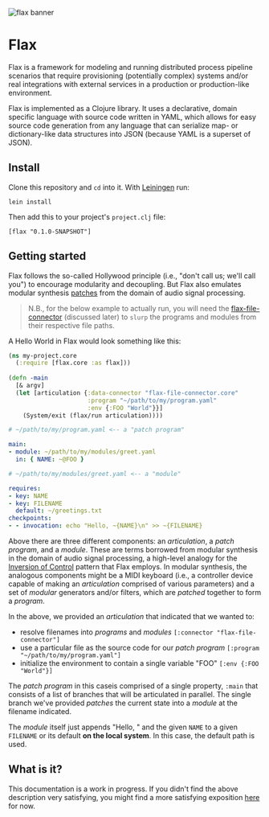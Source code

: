 ![flax banner](https://theveganecofibrecast.files.wordpress.com/2012/04/flax_spindle.jpg)

# __Flax__ #

Flax is a framework for modeling and running distributed process pipeline scenarios that
require provisioning (potentially complex) systems and/or real integrations with external services in a production
or production-like environment.

Flax is implemented as a Clojure library. It uses a declarative, domain specific language with source code written
in YAML, which allows for easy source code generation from any
language that can serialize map- or dictionary-like data structures into JSON (because YAML is a superset of JSON).

## Install
Clone this repository and `cd` into it.
With [Leiningen](http://leiningen.org) run:

    lein install

Then add this to your project's `project.clj` file:

    [flax "0.1.0-SNAPSHOT"]

## Getting started
Flax follows the so-called Hollywood principle (i.e., "don't call us; we'll call you") to encourage modularity
and decoupling. But Flax also emulates modular synthesis [patches](https://en.wikipedia.org/wiki/Synthesizer#Patch)
from the domain of audio signal processing.

> N.B., for the below example to actually run, you will need the
[flax-file-connector](https://github.com/tjb1982/flax-file-connector) (discussed later)
to `slurp` the programs and modules from their respective file paths.

A Hello World in Flax would look something like this:

```clojure
(ns my-project.core
  (:require [flax.core :as flax]))
  
(defn -main
  [& argv]
  (let [articulation {:data-connector "flax-file-connector.core"
                      :program "~/path/to/my/program.yaml"
                      :env {:FOO "World"}}]
    (System/exit (flax/run articulation))))
```

```yaml
# ~/path/to/my/program.yaml <-- a "patch program"

main:
- module: ~/path/to/my/modules/greet.yaml
  in: { NAME: ~@FOO }
```

```yaml
# ~/path/to/my/modules/greet.yaml <-- a "module"

requires:
- key: NAME
- key: FILENAME
  default: ~/greetings.txt
checkpoints:
- - invocation: echo "Hello, ~{NAME}\n" >> ~{FILENAME}
```

Above there are three different components: an _articulation_, a _patch program_, and a _module_. These are terms 
borrowed from modular synthesis in the domain of audio signal processing, a high-level analogy for
the [Inversion of Control](http://martinfowler.com/bliki/InversionOfControl.html) pattern that Flax employs. In 
modular synthesis, the analogous components might be a MIDI keyboard (i.e., a controller device capable of making 
an _articulation_ comprised of various parameters) and a set of _modular_ generators and/or filters, which are 
_patched_ together to form a _program_.

In the above, we provided an _articulation_ that indicated that we wanted to:

- resolve filenames into _programs_ and _modules_ `[:connector "flax-file-connector"]`
- use a particular file as the source code for our _patch program_ `[:program "~/path/to/my/program.yaml"]`
- initialize the environment to contain a single variable "FOO" `[:env {:FOO "World"}]`

The _patch program_ in this caseis comprised of a single property, `:main` that consists of a list of branches that 
will be articulated in parallel. The single branch we've provided _patches_ the current state into a
_module_ at the filename indicated.

The _module_ itself just appends "Hello, " and the given `NAME` to a given `FILENAME` or its default **on the local
system**. In this case, the default path is used.

<!-- Here go other examples
1. Append a greeting to a file on a different node (other than localhost).
2. Append a greeting to a file on N nodes concurrently.
3. Create three nodes, install some software, start the service and see that it's running.
-->

## What is it?
This documentation is a work in progress. If you didn't find the above description very satisfying, you might find a more satisfying exposition
[here](https://youtu.be/ZG_k5CSYKhg?t=158) for now.
